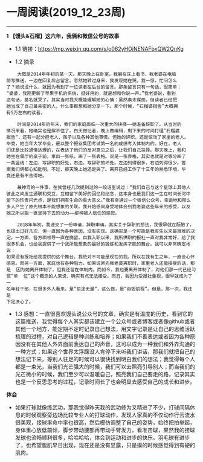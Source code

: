 # 一周阅读(2019_12_23周)

---
**1 【馒头&石榴】这六年，我俩和微信公号的故事**

- 1.1 链接：https://mp.weixin.qq.com/s/o062yHOiNENAFbxQW2QnKg

- 1.2 摘录
~~~
    大概是2014年年初的某一天。那天晚上在卧室，我躺在床上看书，我老婆在电脑  
前写推送，一边在回复后台留言。忽然她转过身来，我发现她在哭。我一惊，忙问怎么  
了？她说没什么，就因为看到了一位读者在后台的留言。那条留言只有一句话，很简单：  
“婆婆，我刚更新了苹果手机的系统，挺好用的，就是想和你说一声。”我老婆说，看到  
这句话，莫名就哭了。其实当时我大概能理解她的心情：虽然素未谋面，但读者已经把  
她当成了自己最亲密的人，什么事都想和她分享一下。那个时候，“石榴婆报告”大概拥  
有5万左右的读者。

    时间是2014年的年末，我们的家庭面临一次重大的抉择——她准备辞职了。从当时的  
情况来看，她确实也是撑不住了。白天做记者，晚上做编辑，剩下来的时间打理”石榴婆  
报告“，还有一起分担老人、孩子以及各种其他事情。但她的辞职，还是惊动了家里的老人。  
毕竟，她当年大学毕业，是以整个报业集团考试第一名的成绩考入体制内的。好在，老人  
们还是比较通情达理的，在表达了他们的反对意见之后，让我们自己抉择。那天晚上，我和  
她坐在餐厅的桌子前，拿出一张纸，画了一张表格。说是一张表格，其实也就是对等分画了  
一条竖线：左边，写辞职的好处，右边，写辞职的坏处。左边列得很多，右边列得很少。答  
案我们俩都心知肚明。不过，那天晚上她还是哭了。离开已经工作了十三年的熟悉环境，毕  
竟还是有不舍得吧。  

    最神奇的一件事，在我曾经几次提到过的一段话里说过：“我们自己与这个星球上其他人  
彼此之间发生通联和交互，互相留下美好的回忆和纪念，这本身也是我们这一生在时间长河中  
留下的珍贵闪光点，是我们拥有生命的重大意义。”我有幸通过一个微信公众号，幸运地和那么  
多人产生了原先根本不能想象的关联。我开始感同身受地体会到我老婆这些年来的感受，以及  
她之所以能一直坚持下去的动力——那种被人信任的感觉。  

    2018年年初，我递交了一份申请，辞职申请。其实关于辞职的想法，我很早就在酝酿了，
也提出过好几次，但一直因为各种原因，没有实现。这确实是一个可能是我有生以来最艰难的决  
定。一方面，各方面领导一直在挽留。自我入职以来，我所供职的报社一直对我非常好，给了我  
很多机会，也给我提供了一个我所能想象的最好的锻炼和发挥才能的舞台。我可以非常确定地说：  
如果没有报社给我提供的这个舞台，我绝对不可能是现在的我。所以在我有生之年，一直会心怀  
感恩。而另一方面，家庭也有各种阻力。如果说原先我老婆离职时，家里老人还能接受的话，那
是  因为她离开体制了，但我还留在体制内。而如今，我也要离开体制了，对他们那一代已经习  
惯“单  位”这个概念的人来说，确实有点无法接受。而且，我因为受报社重视，很早就成为了一  
名年轻干部，在很多外人看来，是“前途无量”，这么做，是“自毁前程”。但是，那一次，我还是  
下定决心了。

~~~

- 1.3 感想：一直很喜欢馒头说公众号的文章，确实是有温度的历史，看到它的这篇推送，我觉得每个人其实都该建立一个公众号或者博客或者像github或者其他一个地方，能定期不定时记录自己想法，用文字记录是让自己的思维活跃梳理的过程，对自己逻辑是种训练和培养；如果我们不善表达或者因为各种原因没有在其他人外界面前表达自己的声音，这可以成为一种我们和外界沟通的一种方式；如果这个世界太浮躁没人肯停下来听我们讲话，那我们就把自己的想法记下来，等别人驻足的时候可以很快找到明白我们的想法；我觉得每个人都是一束光，当我们光芒强大的时候，我们可以去照亮引导别人；而当我们的光芒微小的时候，我们至少可以温暖自己，照亮我们自己要走的路，记录其实也是一个反思思考的过程，记录时间长了也会明显去感受自己的成长和进步。

**体会**

- 如果打球就像练武功，那我觉得昨天我的武功修为又精进了不少，打球间隔休息的时候观察旁边场比较专业人的打球动作，发现人家真的不仅动作行云流水很美观，接球率命中率也很高，然后模仿调整了自己的姿势，始终把拍举起，身体重心放低前倾，脚步带动腰部再带动手臂发力，看准击球，果然我的接球发球也流畅顺利很多，哈哈哈哈，体会到运动和进步的快乐。羽毛球有进步了，也希望腹肌早日出现，现在还是没有显露，只是摸的时候感觉得到有硬的肌肉。